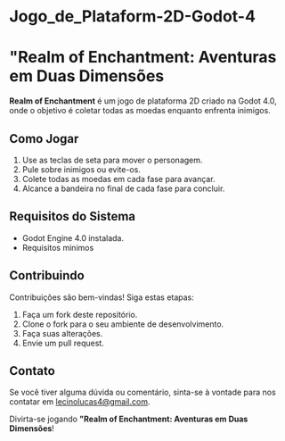 # Jogo_de_Plataform-2D-Godot-4

# "Realm of Enchantment: Aventuras em Duas Dimensões

**Realm of Enchantment** é um jogo de plataforma 2D criado na Godot 4.0, onde o objetivo é coletar todas as moedas enquanto enfrenta inimigos.

## Como Jogar

1. Use as teclas de seta para mover o personagem.
2. Pule sobre inimigos ou evite-os.
3. Colete todas as moedas em cada fase para avançar.
4. Alcance a bandeira no final de cada fase para concluir.

## Requisitos do Sistema

- Godot Engine 4.0 instalada.
- Requisitos minimos 

## Contribuindo

Contribuições são bem-vindas! Siga estas etapas:

1. Faça um fork deste repositório.
2. Clone o fork para o seu ambiente de desenvolvimento.
3. Faça suas alterações.
4. Envie um pull request.

## Contato

Se você tiver alguma dúvida ou comentário, sinta-se à vontade para nos contatar em lecinolucas4@gmail.com.

Divirta-se jogando **"Realm of Enchantment: Aventuras em Duas Dimensões**!
